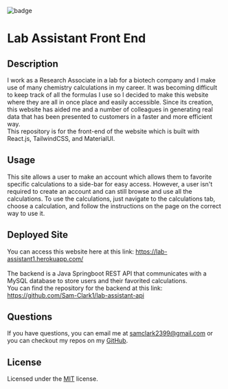 

  <img src="https://img.shields.io/badge/license-MIT-blue" alt="badge"></img>
  
# Lab Assistant Front End
## Description
I work as a Research Associate in a lab for a biotech company and I make use of many chemistry calculations in my career. It was becoming difficult to keep track of all the formulas I use so I decided to make this website where they are all in once place and easily accessible. Since its creation, this website has aided me and a number of colleagues in generating real data that has been presented to customers in a faster and more efficient way. <br>
This repository is for the front-end of the website which is built with React.js, TailwindCSS, and MaterialUI. 

## Usage
This site allows a user to make an account which allows them to favorite specific calculations to a side-bar for easy access. However, a user isn't required to create an account and can still browse and use all the calculations. To use the calculations, just navigate to the calculations tab, choose a calculation, and follow the instructions on the page on the correct way to use it.

## Deployed Site
You can access this website here at this link: https://lab-assistant1.herokuapp.com/
<br>
<br>
The backend is a Java Springboot REST API that communicates with a MySQL database to store users and their favorited calculations.<br>
You can find the repository for the backend at this link: https://github.com/Sam-Clark1/lab-assistant-api


## Questions
If you have questions, you can email me at samclark2399@gmail.com or you can checkout my repos
on my <a href=https://github.com/sam-clark1>GitHub</a>.


  ## License
  Licensed under the 
  <a href=https://github.com/microsoft/vscode/blob/main/LICENSE.txt>MIT</a>
   license.
  

